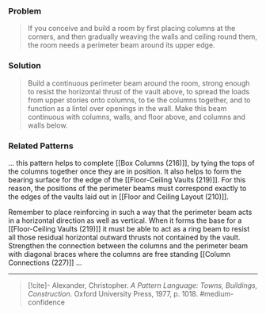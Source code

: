 ### Problem
>If you conceive and build a room by first placing columns at the corners, and then gradually weaving the walls and ceiling round them, the room needs a perimeter beam around its upper edge.

### Solution
>Build a continuous perimeter beam around the room, strong enough to resist the horizontal thrust of the vault above, to spread the loads from upper stories onto columns, to tie the columns together, and to function as a lintel over openings in the wall. Make this beam continuous with columns, walls, and floor above, and columns and walls below.

### Related Patterns
 ... this pattern helps to complete [[Box Columns (216)]], by tying the tops of the columns together once they are in position. It also helps to form the bearing surface for the edge of the [[Floor-Ceiling Vaults (219)]]. For this reason, the positions of the perimeter beams must correspond exactly to the edges of the vaults laid out in [[Floor and Ceiling Layout (210)]].

Remember to place reinforcing in such a way that the perimeter beam acts in a horizontal direction as well as vertical. When it forms the base for a [[Floor-Ceiling Vaults (219)]] it must be able to act as a ring beam to resist all those residual horizontal outward thrusts not contained by the vault. Strengthen the connection between the columns and the perimeter beam with diagonal braces where the columns are free standing [[Column Connections (227)]] ...

---
> [!cite]- Alexander, Christopher. _A Pattern Language: Towns, Buildings, Construction_. Oxford University Press, 1977, p. 1018.
> #medium-confidence 